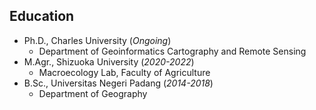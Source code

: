 ## Education

- Ph.D., Charles University (_Ongoing_)
  - Department of Geoinformatics Cartography and Remote Sensing 
- M.Agr., Shizuoka University (_2020-2022_)
  - Macroecology Lab, Faculty of Agriculture
- B.Sc., Universitas Negeri Padang (_2014-2018_)
  - Department of Geography 
